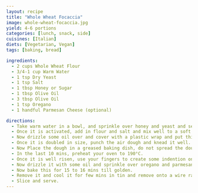 ```yaml
---
layout: recipe
title: "Whole Wheat Focaccia"
image: whole-wheat-focaccia.jpg
yield: 4-6 portions
categories: [lunch, snack, side]
cuisines: [Italian]
diets: [Vegetarian, Vegan]
tags: [baking, bread]

ingredients:
  - 2 cups Whole Wheat Flour
  - 3/4-1 cup Warm Water
  - 1 tsp Dry Yeast
  - 1 tsp Salt
  - 1 tbsp Honey or Sugar
  - 1 tbsp Olive Oil
  - 3 tbsp Olive Oil
  - 1 tsp Oregano
  - 1 handful Parmesan Cheese (optional)

directions:
  - Take warm water in a bowl, and sprinkle over honey and yeast and set aside for 5 mins.
  - Once it is activated, add in flour and salt and mix well to a soft dough.
  - Now drizzle some oil over and cover with a plastic wrap and put this somewhere warm till the dough is doubled in size.
  - Once it is doubled in size, punch the air dough and knead it well.
  - Now Place the dough in a greased baking dish, do not spread the dough. set this aside for few hours, in which time the dough will spread on its own.
  - In the last 10 mins, preheat your oven to 190°C.
  - Once it is well risen, use your fingers to create some indention on the dough.
  - Now drizzle it with some oil and sprinkle over oregano and parmesan cheese.
  - Now bake this for 15 to 16 mins till golden.
  - Remove it and cool it for few mins in tin and remove onto a wire rack and cool down.
  - Slice and serve.
---
```

